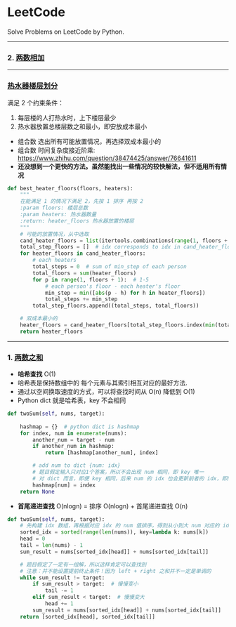 # LeetCode

Solve Problems on LeetCode by Python.

---
### 2. [两数相加](https://leetcode-cn.com/problems/add-two-numbers/)


---
### [热水器楼层划分](https://www.jianshu.com/p/65d86c1f8231)
满足 2 个约束条件：
1. 每层楼的人打热水时，上下楼层最少
2. 热水器放置总楼层数之和最小，即安放成本最小


- 组合数 选出所有可能放置情况，再选择双成本最小的
- 组合数 时间复杂度接近阶乘: https://www.zhihu.com/question/38474425/answer/76641611
- **还没想到一个更快的方法。虽然能找出一些情况的较快解法，但不适用所有情况**

```py
def best_heater_floors(floors, heaters):
    """
    在能满足 1 的情况下满足 2，先按 1 排序 再按 2
    :param floors: 楼层总数
    :param heaters: 热水器数量
    :return: heater_floors 热水器放置的楼层
    """
    # 可能的放置情况，从中选取
    cand_heater_floors = list(itertools.combinations(range(1, floors + 1), heaters))
    total_step_floors = []  # idx corresponds to idx in cand_heater_floors
    for heater_floors in cand_heater_floors:
        # each heaters
        total_steps = 0  # sum of min_step of each person
        total_floors = sum(heater_floors)
        for p in range(1, floors + 1):  # 1-5
            # each person's floor - each heater's floor
            min_step = min([abs(p - h) for h in heater_floors])
            total_steps += min_step
        total_step_floors.append((total_steps, total_floors))

    # 双成本最小的
    heater_floors = cand_heater_floors[total_step_floors.index(min(total_step_floors))]
    return heater_floors 
```

---

### 1. [两数之和](https://leetcode-cn.com/problems/two-sum/)

- **哈希查找** O(1)
- 哈希表是保持数组中的 每个元素与其索引相互对应的最好方法.
- 通过以空间换取速度的方式，可以将查找时间从 O(n) 降低到 O(1)
- Python dict 就是哈希表，key 不会相同


```py
def twoSum(self, nums, target):
    
    hashmap = {}  # python dict is hashmap
    for index, num in enumerate(nums):
        another_num = target - num
        if another_num in hashmap:
            return [hashmap[another_num], index]

        # add num to dict {num: idx}
        # 题目假定输入只对应1个答案，所以不会出现 num 相同，即 key 唯一
        # 对 dict 而言，即便 key 相同，后来 num 的 idx 也会更新前者的 idx，即同一 num 的 idx 会变大
        hashmap[num] = index
    return None
```

- **首尾递进查找** O(nlogn) = 排序 O(nlogn) + 首尾递进查找 O(n)

```py
def twoSum(self, nums, target):
    # 先构建 idx 数组，再根据对应 idx 的 num 值排序，得到从小到大 num 对应的 idx 位置
    sorted_idx = sorted(range(len(nums)), key=lambda k: nums[k])
    head = 0
    tail = len(nums) - 1
    sum_result = nums[sorted_idx[head]] + nums[sorted_idx[tail]]

    # 题目假定了一定有一组解，所以这样肯定可以查找到
    # 注意：并不能设置提前终止条件！因为 left + right 之和并不一定是单调的
    while sum_result != target:
        if sum_result > target:  # 慢慢变小
            tail -= 1
        elif sum_result < target:  # 慢慢变大
            head += 1
        sum_result = nums[sorted_idx[head]] + nums[sorted_idx[tail]]
    return [sorted_idx[head], sorted_idx[tail]] 
```